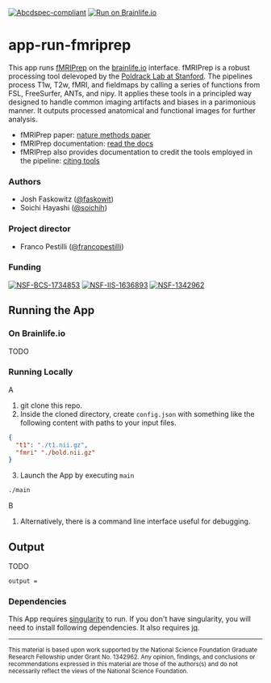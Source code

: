 [![Abcdspec-compliant](https://img.shields.io/badge/ABCD_Spec-v1.1-green.svg)](https://github.com/brain-life/abcd-spec)
[![Run on Brainlife.io](https://img.shields.io/badge/Brainlife-brainlife.app.160-blue.svg)](https://doi.org/10.25663/brainlife.app.160)

# app-run-fmriprep

This app runs [fMRIPrep](https://github.com/poldracklab/fmriprep) on the [brainlife.io](https://brainlife.io/) interface. fMRIPrep is a robust processing tool delevoped by the [Poldrack Lab at Stanford](https://poldracklab.stanford.edu/). The pipelines process T1w, T2w, fMRI, and fieldmaps by calling a series of functions from FSL, FreeSurfer, ANTs, and nipy. It applies these tools in a principled way designed to handle common imaging artifacts and biases in a parimonious manner. It outputs processed anatomical and functional images for further analysis. 

* fMRIPrep paper: [nature methods paper](https://doi.org/10.1038/s41592-018-0235-4)
* fMRIPrep documentation: [read the docs](https://fmriprep.readthedocs.io/en/stable/)
* fMRIPrep also provides documentation to credit the tools employed in the pipeline: [citing tools](https://fmriprep.readthedocs.io/en/stable/citing.html)

### Authors
- Josh Faskowitz ([@faskowit](https://github.com/faskowit))
- Soichi Hayashi ([@soichih](https://github.com/soichih))

### Project director
- Franco Pestilli ([@francopestilli](https://github.com/francopestilli))

### Funding 
[![NSF-BCS-1734853](https://img.shields.io/badge/NSF_BCS-1734853-blue.svg)](https://nsf.gov/awardsearch/showAward?AWD_ID=1734853)
[![NSF-IIS-1636893](https://img.shields.io/badge/NSF_BCS-1636893-blue.svg)](https://nsf.gov/awardsearch/showAward?AWD_ID=1636893)
[![NSF-1342962](https://img.shields.io/badge/NSF-1342962-blue.svg)](https://www.nsf.gov/awardsearch/showAward?AWD_ID=1342962)

## Running the App 

### On Brainlife.io

TODO

### Running Locally

A
  1) git clone this repo.
  2) Inside the cloned directory, create `config.json` with something like the following content with paths to your input files.

  ```json
  {
    "t1": "./t1.nii.gz",
    "fmri" "./bold.nii.gz"
  }
  ```

  3. Launch the App by executing `main`

  ```bash
  ./main
  ```
 
B
  1) Alternatively, there is a command line interface useful for debugging.

## Output

TODO

```
output = 

```

### Dependencies

This App requires [singularity](https://www.sylabs.io/singularity/) to run. If you don't have singularity, you will need to install following dependencies. It also requires [jq](https://stedolan.github.io/jq/).

---

<sub> This material is based upon work supported by the National Science Foundation Graduate Research Fellowship under Grant No. 1342962. Any opinion, findings, and conclusions or recommendations expressed in this material are those of the authors(s) and do not necessarily reflect the views of the National Science Foundation. </sub>

